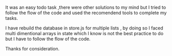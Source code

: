 It was an easy todo task ,there were other solutions to my mind but I tried to follow the flow of the code and used the recomendend tools to complete my tasks.


I have rebuild the database in store.js for multiple lists , by doing so I faced multi dimentional arrays in state which I know is not the best practice to do but I have to follow the flow of the code.


Thanks for consideration. 
